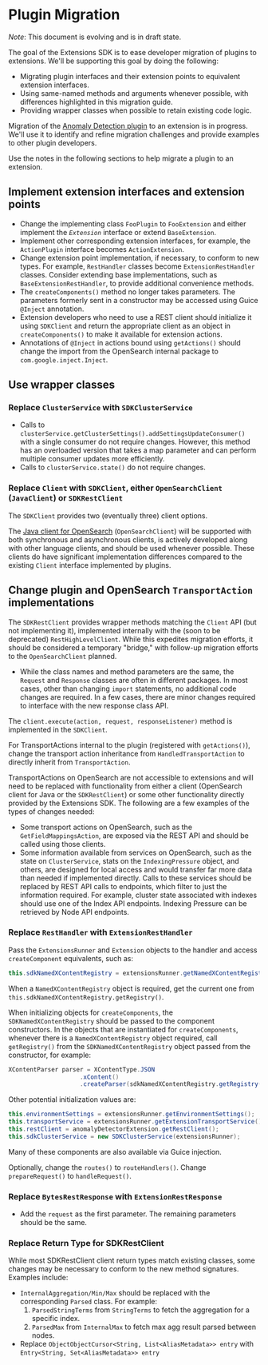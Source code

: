 # Plugin Migration

*Note*: This document is evolving and is in draft state.

The goal of the Extensions SDK is to ease developer migration of plugins to extensions. We'll be supporting this goal by doing the following:
 - Migrating plugin interfaces and their extension points to equivalent extension interfaces.
 - Using same-named methods and arguments whenever possible, with differences highlighted in this migration guide.
 - Providing wrapper classes when possible to retain existing code logic.

Migration of the [Anomaly Detection plugin](https://github.com/opensearch-project/anomaly-detection) to an extension is in progress. We'll use it to identify and refine migration challenges and provide examples to other plugin developers.

Use the notes in the following sections to help migrate a plugin to an extension.

## Implement extension interfaces and extension points

 - Change the implementing class `FooPlugin` to `FooExtension` and either implement the _`Extension`_ interface or extend `BaseExtension`.
 - Implement other corresponding extension interfaces, for example, the `ActionPlugin` interface becomes `ActionExtension`.
 - Change extension point implementation, if necessary, to conform to new types. For example, `RestHandler` classes become `ExtensionRestHandler` classes. Consider extending base implementations, such as `BaseExtensionRestHandler`, to provide additional convenience methods.
 - The `createComponents()` method no longer takes parameters. The parameters formerly sent in a constructor may be accessed using Guice `@Inject` annotation.
 - Extension developers who need to use a REST client should initialize it using `SDKClient` and return the appropriate client as an object in `createComponents()` to make it available for extension actions.
 - Annotations of `@Inject` in actions bound using `getActions()` should change the import from the OpenSearch internal package to `com.google.inject.Inject`.

## Use wrapper classes

### Replace `ClusterService` with `SDKClusterService`

 - Calls to `clusterService.getClusterSettings().addSettingsUpdateConsumer()` with a single consumer do not require changes. However, this method has an overloaded version that takes a map parameter and can perform multiple consumer updates more efficiently.
 - Calls to `clusterService.state()` do not require changes.

### Replace `Client` with `SDKClient`, either `OpenSearchClient` (`JavaClient`) or `SDKRestClient`

The `SDKClient` provides two (eventually three) client options.

The [Java client for OpenSearch](https://github.com/opensearch-project/opensearch-java) (`OpenSearchClient`) will be supported with both synchronous and asynchronous clients, is actively developed along with other language clients, and should be used whenever possible. These clients do have significant implementation differences compared to the existing `Client` interface implemented by plugins.

## Change plugin and OpenSearch `TransportAction` implementations

The `SDKRestClient` provides wrapper methods matching the `Client` API (but not implementing it), implemented internally with the (soon to be deprecated) `RestHighLevelClient`. While this expedites migration efforts, it should be considered a temporary "bridge," with follow-up migration efforts to the `OpenSearchClient` planned.
 - While the class names and method parameters are the same, the `Request` and `Response` classes are often in different packages. In most cases, other than changing `import` statements, no additional code changes are required. In a few cases, there are minor changes required to interface with the new response class API.

The `client.execute(action, request, responseListener)` method is implemented in the `SDKClient`.

For TransportActions internal to the plugin (registered with `getActions()`), change the transport action inheritance from `HandledTransportAction` to directly inherit from `TransportAction`.

TransportActions on OpenSearch are not accessible to extensions and will need to be replaced with functionality from either a client (OpenSearch client for Java or the `SDKRestClient`) or some other functionality directly provided by the Extensions SDK. The following are a few examples of the types of changes needed:
 - Some transport actions on OpenSearch, such as the `GetFieldMappingsAction`, are exposed via the REST API and should be called using those clients.
 - Some information available from services on OpenSearch, such as the state on `ClusterService`, stats on the `IndexingPressure` object, and others, are designed for local access and would transfer far more data than needed if implemented directly. Calls to these services should be replaced by REST API calls to endpoints, which filter to just the information required. For example, cluster state associated with indexes should use one of the Index API endpoints. Indexing Pressure can be retrieved by Node API endpoints.

### Replace `RestHandler` with `ExtensionRestHandler`

Pass the `ExtensionsRunner` and `Extension` objects to the handler and access `createComponent` equivalents, such as:
```java
this.sdkNamedXContentRegistry = extensionsRunner.getNamedXContentRegistry();
```

When a `NamedXContentRegistry` object is required, get the current one from `this.sdkNamedXContentRegistry.getRegistry()`.

When initializing objects for `createComponents`, the `SDKNamedXContentRegistry` should be passed to the component constructors. In the objects that are instantiated for `createComponents`, whenever there is a `NamedXContentRegistry` object required, call `getRegistry()` from the `SDKNamedXContentRegistry` object passed from the constructor, for example:
```java
XContentParser parser = XContentType.JSON
                    .xContent()
                    .createParser(sdkNamedXContentRegistry.getRegistry(), LoggingDeprecationHandler.INSTANCE, value);
```

Other potential initialization values are:
```java
this.environmentSettings = extensionsRunner.getEnvironmentSettings();
this.transportService = extensionsRunner.getExtensionTransportService();
this.restClient = anomalyDetectorExtension.getRestClient();
this.sdkClusterService = new SDKClusterService(extensionsRunner);
```

Many of these components are also available via Guice injection.

Optionally, change the `routes()` to `routeHandlers()`. Change `prepareRequest()` to `handleRequest()`.

### Replace `BytesRestResponse` with `ExtensionRestResponse`

 - Add the `request` as the first parameter. The remaining parameters should be the same.

### Replace Return Type for SDKRestClient

While most SDKRestClient client return types match existing classes, some changes may be necessary to conform to the new method signatures. Examples include:
- `InternalAggregation/Min/Max` should be replaced with the corresponding `Parsed` class. For example:
  1. `ParsedStringTerms` from `StringTerms` to fetch the aggregation for a specific index.
  2. `ParsedMax` from `InternalMax` to fetch max agg result parsed between nodes.
- Replace `ObjectObjectCursor<String, List<AliasMetadata>> entry` with `Entry<String, Set<AliasMetadata>> entry`
